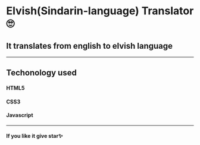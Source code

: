 # Elvish(Sindarin-language) Translator 🙄
## It translates from english to elvish language 
----
## Techonology used 
#### HTML5
#### CSS3
#### Javascript
----
#### If you like it give star✨
